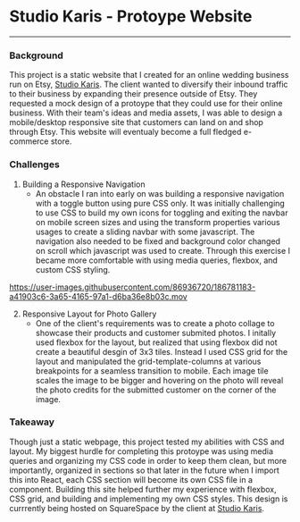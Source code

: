 # Studio Karis - Protoype Website

---

### Background

This project is a static website that I created for an online wedding business run on Etsy, [Studio Karis](https://www.etsy.com/shop/studiokaris/?etsrc=sdt). The client wanted to diversify their inbound traffic to their business by expanding their presence outside of Etsy. They requested a mock design of a protoype that they could use for their online business. With their team's ideas and media assets, I was able to design a mobile/desktop responsive site that customers can land on and shop through Etsy. This website will eventualy become a full fledged e-commerce store.

### Challenges

1. Building a Responsive Navigation
   - An obstacle I ran into early on was building a responsive navigation with a toggle button using pure CSS only. It was initially challenging to use CSS to build my own icons for toggling and exiting the navbar on mobile screen sizes and using the transform properties various usages to create a sliding navbar with some javascript. The navigation also needed to be fixed and background color changed on scroll which javascript was used to create. Through this exercise I became more comfortable with using media queries, flexbox, and custom CSS styling.

https://user-images.githubusercontent.com/86936720/186781183-a41903c6-3a65-4165-97a1-d6ba36e8b03c.mov
   
2. Responsive Layout for Photo Gallery
   - One of the client's requirements was to create a photo collage to showcase their products and customer submited photos. I initally used flexbox for the layout, but realized that using flexbox did not create a beautiful desgin of 3x3 tiles. Instead I used CSS grid for the layout and manipulated the grid-template-columns at various breakpoints for a seamless transition to mobile. Each image tile scales the image to be bigger and hovering on the photo will reveal the photo credits for the submitted customer on the corner of the image.

### Takeaway

Though just a static webpage, this project tested my abilities with CSS and layout. My biggest hurdle for completing this protoype was using media queries and organizing my CSS code in order to keep them clean, but more importantly, organized in sections so that later in the future when I import this into React, each CSS section will become its own CSS file in a component. Building this site helped further my experience with flexbox, CSS grid, and building and implementing my own CSS styles. This design is currrently being hosted on SquareSpace by the client at [Studio Karis](https://www.studiokaris.com/).
